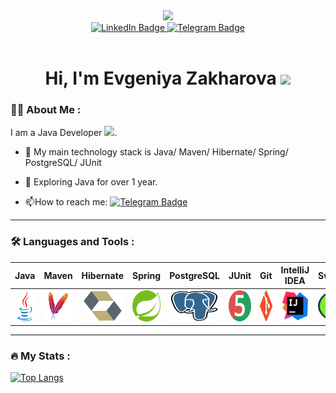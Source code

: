 <div id="header" align="center">
  <img src="https://media.giphy.com/media/v1.Y2lkPTc5MGI3NjExdGRpYnlid3Q4dG5pbTlob2RsdDdlbXBnd202OHBlNmdvN250bWk4NiZlcD12MV9pbnRlcm5hbF9naWZfYnlfaWQmY3Q9Zw/hpXdHPfFI5wTABdDx9/giphy.gif" width="200"/>
</div>

<div id="badges" align="center">
  <a href="">
    <img src="https://img.shields.io/badge/linkedin-%230077B5.svg?&style=for-the-badge&logo=linkedin&logoColor=white" alt="LinkedIn Badge"/>
  </a>
  <a href="https://t.me/EvgeniyaZakharova19">
    <img src="https://img.shields.io/badge/Telegram-2CA5E0?style=for-the-badge&logo=telegram&logoColor=white" alt="Telegram Badge"/>
  </a>
</div>

<div align="center">
<img src="https://komarev.com/ghpvc/?username=EvgeniyaZz&style=flat-square&color=blue" alt=""/>
</div>

<h1 align="center">
  Hi, I'm Evgeniya Zakharova
  <img src="https://media.giphy.com/media/hvRJCLFzcasrR4ia7z/giphy.gif" width="30px"/>
</h1>

### :woman_technologist: About Me :
I am a Java Developer <img src="https://media.giphy.com/media/WUlplcMpOCEmTGBtBW/giphy.gif" width="30">.

- :telescope: My main technology stack is Java/ Maven/ Hibernate/ Spring/ PostgreSQL/ JUnit

- :seedling: Exploring Java for over 1 year.

- :mailbox:How to reach me: [![Telegram Badge](https://img.shields.io/badge/-EvgeniyaZz-blue?style=flat&logo=Telegram&logoColor=white)](https://t.me/EvgeniyaZakharova19)

---

### :hammer_and_wrench: Languages and Tools :

| Java  | Maven | Hibernate | Spring | PostgreSQL | JUnit | Git | IntelliJ IDEA | Swagger | Tomcat |
| ------------- | ------------- | ------------- | ------------- | ------------- | ------------- | ------------- | ------------- | ------------- | ------------- |
| <img src="https://github.com/devicons/devicon/blob/master/icons/java/java-original.svg" title="Java" alt="Java" width="50" height="50"/> | <img src="https://github.com/devicons/devicon/blob/master/icons/maven/maven-original.svg" title="Maven" alt="Maven" width="55" height="50"/> | <img src="https://github.com/devicons/devicon/blob/master/icons/hibernate/hibernate-original.svg" title="Hibernate" alt="Hibernate" width="70" height="50"/> | <img src="https://github.com/devicons/devicon/blob/master/icons/spring/spring-original.svg" title="Spring" alt="Spring" width="50" height="50"/> | <img src="https://github.com/devicons/devicon/blob/master/icons/postgresql/postgresql-original.svg" title="PostgreSQL"  alt="PostgreSQL" width="80" height="50"/> | <img src="https://github.com/devicons/devicon/blob/master/icons/junit/junit-original.svg" title="JUnit"  alt="JUnit" width="50" height="50"/> | <img src="https://github.com/devicons/devicon/blob/master/icons/git/git-original.svg" title="Git"  alt="Git" width="50" height="50"/> | <img src="https://github.com/devicons/devicon/blob/master/icons/intellij/intellij-original.svg" title="Intellij"  alt="Intellij" width="85" height="50"/> | <img src="https://github.com/devicons/devicon/blob/master/icons/swagger/swagger-original.svg" title="Swagger"  alt="Swagger" width="65" height="50"/> | <img src="https://github.com/devicons/devicon/blob/master/icons/tomcat/tomcat-original.svg" title="Tomcat"  alt="Tomcat" width="65" height="50"/> |

---

### :fire: My Stats :

[![Top Langs](https://github-readme-stats.vercel.app/api/top-langs/?username=EvgeniyaZz&layout=compact&theme=vision-friendly-dark)](https://github.com/anuraghazra/github-readme-stats)
